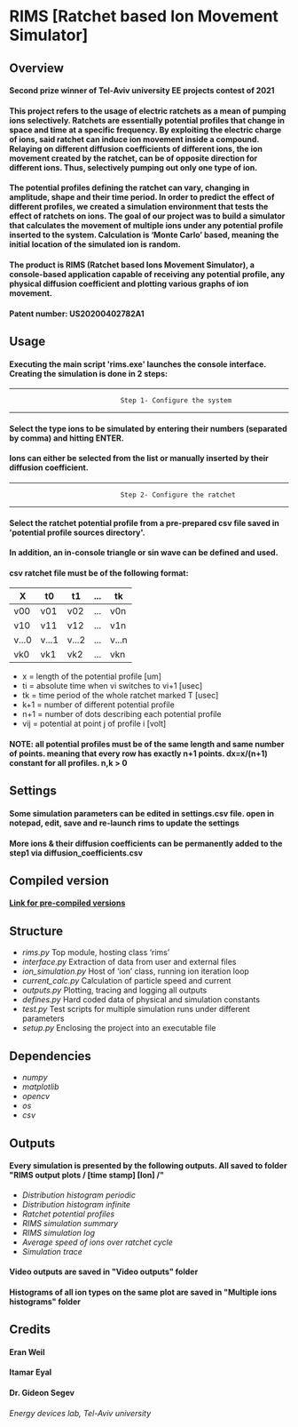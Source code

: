 # RIMS [Ratchet based Ion Movement Simulator]
## Overview
#### __Second prize winner of Tel-Aviv university EE projects contest of 2021__
#### This project refers to the usage of electric ratchets as a mean of pumping ions selectively. Ratchets are essentially potential profiles that change in space and time at a specific frequency. By exploiting the electric charge of ions, said ratchet can induce ion movement inside a compound. Relaying on different diffusion coefficients of different ions, the ion movement created by the ratchet, can be of opposite direction for different ions. Thus, selectively pumping out only one type of ion.
#### The potential profiles defining the ratchet can vary, changing in amplitude, shape and their time period. In order to predict the effect of different profiles, we created a simulation environment that tests the effect of ratchets on ions. The goal of our project was to build a simulator that calculates the movement of multiple ions under any potential profile inserted to the system. Calculation is ‘Monte Carlo’ based, meaning the initial location of the simulated ion is random.   
#### The product is RIMS (Ratchet based Ions Movement Simulator), a console-based application capable of receiving any potential profile, any physical diffusion coefficient and plotting various graphs of ion movement.
#### Patent number: US20200402782A1
## Usage

#### Executing the main script 'rims.exe' launches the console interface. Creating the simulation is done in 2 steps:

------------------------------------------------------------------------------------------------------
                                Step 1- Configure the system
------------------------------------------------------------------------------------------------------

#### Select the type ions to be simulated by entering their numbers (separated by comma) and hitting ENTER. 

#### Ions can either be selected from the list or manually inserted by their diffusion coefficient.

------------------------------------------------------------------------------------------------------
                                Step 2- Configure the ratchet
------------------------------------------------------------------------------------------------------
#### Select the ratchet potential profile from a pre-prepared csv file saved in 'potential profile sources directory'.
#### In addition, an in-console triangle or sin wave can be defined and used.

#### csv ratchet file must be of the following format: 


X | t0 | t1 | ... | tk 
------------ | ------------- | ------------- | ------------- | -------------
v00 | v01 | v02 | ... | v0n
v10 | v11 | v12 | ... | v1n
v...0 | v...1 | v...2 | ... | v...n
vk0 | vk1 | vk2 | ... | vkn

* x   = length of the potential profile [um]
* ti  = absolute time when vi switches to vi+1 [usec]
* tk  = time period of the whole ratchet marked T [usec]
* k+1 = number of different potential profile
* n+1 = number of dots describing each potential profile
* vij = potential at point j of profile i [volt]

#### **NOTE: all potential profiles must be of the same length and same number of points. meaning that every row has exactly n+1 points. dx=x/(n+1) constant for all profiles. n,k > 0**

## Settings
#### Some simulation parameters can be edited in settings.csv file. open in notepad, edit, save and re-launch rims to update the settings
#### More ions & their diffusion coefficients can be permanently added to the step1 via diffusion_coefficients.csv

## Compiled version
#### [Link for pre-compiled versions](https://drive.google.com/drive/folders/1z9EpGJJgFvfM1rzAkMjoKMdQWmRHlILU?usp=sharing)

## Structure
* _rims.py_		    	Top module, hosting class ‘rims’
* _interface.py_		Extraction of data from user and external files
* _ion_simulation.py_	Host of ‘ion’ class, running ion iteration loop
* _current_calc.py_		Calculation of particle speed and current
* _outputs.py_		    Plotting, tracing and logging all outputs
* _defines.py_		    Hard coded data of physical and simulation constants
* _test.py_	    	    Test scripts for multiple simulation runs under different parameters
* _setup.py_	    	Enclosing the project into an executable file


## Dependencies
* _numpy_
* _matplotlib_
* _opencv_
* _os_
* _csv_

## Outputs
#### Every simulation is presented by the following outputs. All saved to folder "RIMS output plots / [time stamp] [Ion] /"
* _Distribution histogram periodic_
* _Distribution histogram infinite_
* _Ratchet potential profiles_
* _RIMS simulation summary_
* _RIMS simulation log_
* _Average speed of ions over ratchet cycle_
* _Simulation trace_
#### Video outputs are saved in "Video outputs" folder
#### Histograms of all ion types on the same plot are saved in "Multiple ions histograms" folder

## Credits
#### Eran Weil
#### Itamar Eyal
#### Dr. Gideon Segev
###### Energy devices lab, Tel-Aviv university
